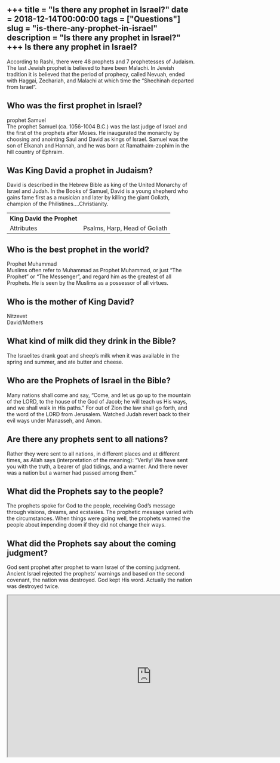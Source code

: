 +++
title = "Is there any prophet in Israel?"
date = 2018-12-14T00:00:00
tags = ["Questions"]
slug = "is-there-any-prophet-in-israel"
description = "Is there any prophet in Israel?"
+++
Is there any prophet in Israel?
-------------------------------

According to Rashi, there were 48 prophets and 7 prophetesses of Judaism. The last Jewish prophet is believed to have been Malachi. In Jewish tradition it is believed that the period of prophecy, called Nevuah, ended with Haggai, Zechariah, and Malachi at which time the “Shechinah departed from Israel”.

Who was the first prophet in Israel?
------------------------------------

prophet Samuel  
The prophet Samuel (ca. 1056-1004 B.C.) was the last judge of Israel and the first of the prophets after Moses. He inaugurated the monarchy by choosing and anointing Saul and David as kings of Israel. Samuel was the son of Elkanah and Hannah, and he was born at Ramathaim-zophim in the hill country of Ephraim.

Was King David a prophet in Judaism?
------------------------------------

David is described in the Hebrew Bible as king of the United Monarchy of Israel and Judah. In the Books of Samuel, David is a young shepherd who gains fame first as a musician and later by killing the giant Goliath, champion of the Philistines….Christianity.

<table><tr><th>King David the Prophet</th></tr><tr><td>Attributes</td><td>Psalms, Harp, Head of Goliath</td></tr></table>

Who is the best prophet in the world?
-------------------------------------

Prophet Muhammad  
Muslims often refer to Muhammad as Prophet Muhammad, or just “The Prophet” or “The Messenger”, and regard him as the greatest of all Prophets. He is seen by the Muslims as a possessor of all virtues.

Who is the mother of King David?
--------------------------------

Nitzevet  
David/Mothers

What kind of milk did they drink in the Bible?
----------------------------------------------

The Israelites drank goat and sheep’s milk when it was available in the spring and summer, and ate butter and cheese.

Who are the Prophets of Israel in the Bible?
--------------------------------------------

Many nations shall come and say, “Come, and let us go up to the mountain of the LORD, to the house of the God of Jacob; he will teach us His ways, and we shall walk in His paths.” For out of Zion the law shall go forth, and the word of the LORD from Jerusalem. Watched Judah revert back to their evil ways under Manasseh, and Amon.

Are there any prophets sent to all nations?
-------------------------------------------

Rather they were sent to all nations, in different places and at different times, as Allah says (interpretation of the meaning): “Verily! We have sent you with the truth, a bearer of glad tidings, and a warner. And there never was a nation but a warner had passed among them.”

What did the Prophets say to the people?
----------------------------------------

The prophets spoke for God to the people, receiving God’s message through visions, dreams, and ecstasies. The prophetic message varied with the circumstances. When things were going well, the prophets warned the people about impending doom if they did not change their ways.

What did the Prophets say about the coming judgment?
----------------------------------------------------

God sent prophet after prophet to warn Israel of the coming judgment. Ancient Israel rejected the prophets’ warnings and based on the second covenant, the nation was destroyed. God kept His word. Actually the nation was destroyed twice.

<iframe allow="accelerometer; autoplay; clipboard-write; encrypted-media; gyroscope; picture-in-picture" allowfullscreen="" class="__youtube_prefs__  epyt-is-override  no-lazyload" data-no-lazy="1" data-origheight="433" data-origwidth="770" data-skipgform_ajax_framebjll="" height="433" id="_ytid_31280" loading="lazy" src="https://www.youtube.com/embed/x23K9qlDT8o?enablejsapi=1&autoplay=0&cc_load_policy=0&cc_lang_pref=&iv_load_policy=1&loop=0&modestbranding=0&rel=1&fs=1&playsinline=0&autohide=2&theme=dark&color=red&controls=1&" title="YouTube player" width="770"></iframe>